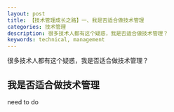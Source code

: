 ```yaml
---
layout: post
title: 【技术管理成长之路】一、我是否适合做技术管理
categories: 技术管理
description: 很多技术人都有这个疑惑，我是否适合做技术管理？
keywords: technical, management
---
```


很多技术人都有这个疑惑，我是否适合做技术管理？

## 我是否适合做技术管理


need to do
